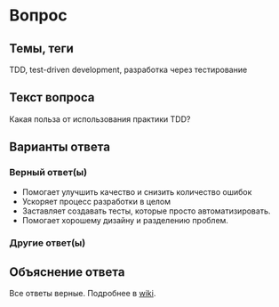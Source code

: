 # Вопрос

## Темы, теги

TDD, test-driven development, разработка через тестирование

## Текст вопроса

Какая польза от использования практики TDD?

## Варианты ответа

### Верный ответ(ы)

* Помогает улучшить качество и снизить количество ошибок
* Ускоряет процесс разработки в целом
* Заставляет создавать тесты, которые просто автоматизировать.
* Помогает хорошему дизайну и разделению проблем.

### Другие ответ(ы)

## Объяснение ответа

Все ответы верные. Подробнее в [wiki](https://technical-excellence.ru/wiki/TDD).
